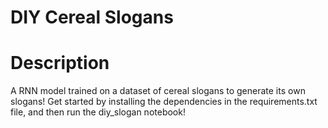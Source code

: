 # DIY Cereal Slogans

# Description 

A RNN model trained on a dataset of cereal slogans to generate its own slogans! Get started by installing the dependencies in the requirements.txt file, and then run the diy_slogan notebook!
